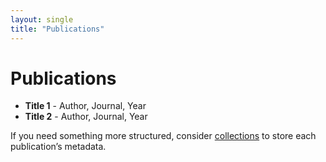 ```yaml
---
layout: single
title: "Publications"
---
```


# Publications

* **Title 1** - Author, Journal, Year
* **Title 2** - Author, Journal, Year

If you need something more structured, consider [collections](https://jekyllrb.com/docs/collections/) to store each publication’s metadata.
